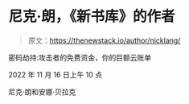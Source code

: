 # 尼克·朗，《新书库》的作者

> 原文：<https://thenewstack.io/author/nicklang/>

密码劫持:攻击者的免费资金，你的巨额云账单

2022 年 11 月 16 日上午 10 点

尼克·朗和安娜·贝拉克